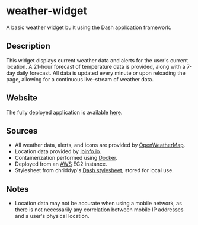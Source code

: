 # weather-widget
A basic weather widget built using the Dash application framework.

## Description
This widget displays current weather data and alerts for the user's current location. A 21-hour forecast of temperature data is provided, along with a 7-day daily forecast. All data is updated every minute or upon reloading the page, allowing for a continuous live-stream of weather data.

## Website
The fully deployed application is available [here](http://18.222.202.114/).

## Sources
- All weather data, alerts, and icons are provided by [OpenWeatherMap](https://openweathermap.org/).
- Location data provided by [ipinfo.io](https://ipinfo.io/).
- Containerization performed using [Docker](https://www.docker.com/).
- Deployed from an [AWS](https://aws.amazon.com/) EC2 instance.
- Stylesheet from chriddyp's [Dash stylesheet](https://codepen.io/chriddyp/pen/bWLwgP.css), stored for local use.

## Notes
- Location data may not be accurate when using a mobile network, as there is not necessarily any correlation between mobile IP addresses and a user's physical location.
